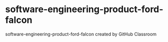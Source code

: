 # software-engineering-product-ford-falcon
software-engineering-product-ford-falcon created by GitHub Classroom
